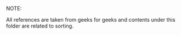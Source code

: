 NOTE:

All references are taken from geeks for geeks and contents under this folder are related to sorting.

